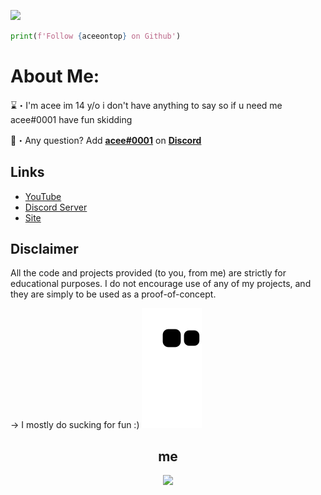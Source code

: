 <img src="https://discord.c99.nl/widget/theme-4/737302760638382152.png"></img>
```python
print(f'Follow {aceeontop} on Github')
```
# About Me:

⌛️・I'm acee im 14 y/o i don't have anything to say so if u need me acee#0001 have fun skidding


:envelope_with_arrow:・Any question? Add [**acee#0001**](https://discord.com/users/464457105521508354) on [**Discord**](https://discord.gg/acee)</a>
<a href="https://discord.com/users/464457105521508354" target="_blank"></a></p>

## Links
* [YouTube](https://www.youtube.com/channel/UCoYokCm-p0JY3XHDb8_vahw)
* [Discord Server](https://discord.gg/acee)
* [Site](https://aceee.xyz)

## Disclaimer
All the code and projects provided (to you, from me) are strictly for educational purposes. I do not encourage use of any of my projects, and they are simply to be used as a proof-of-concept.
 
-> I mostly do sucking for fun :)</a>
<a href="https://discord.gg/acee" target="_blank"><img src="https://github.com/rafaballerini/rafaballerini/blob/output/github-contribution-grid-snake.svg" alt="sneke"></a>

<h2 align="center">me</h2>
<div align="center">
  <img src="https://cdn.discordapp.com/attachments/925054612459905055/942485368614297631/IMG_mewez8.gif"></img>
</div>
